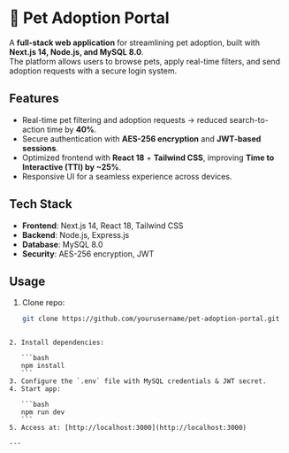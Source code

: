 # 🐾 Pet Adoption Portal

A **full-stack web application** for streamlining pet adoption, built with **Next.js 14, Node.js, and MySQL 8.0**.  
The platform allows users to browse pets, apply real-time filters, and send adoption requests with a secure login system.

## Features
- Real-time pet filtering and adoption requests → reduced search-to-action time by **40%**.
- Secure authentication with **AES-256 encryption** and **JWT-based sessions**.
- Optimized frontend with **React 18** + **Tailwind CSS**, improving **Time to Interactive (TTI) by ~25%**.
- Responsive UI for a seamless experience across devices.

## Tech Stack
- **Frontend**: Next.js 14, React 18, Tailwind CSS  
- **Backend**: Node.js, Express.js  
- **Database**: MySQL 8.0  
- **Security**: AES-256 encryption, JWT  

## Usage
1. Clone repo:  
   ```bash
   git clone https://github.com/yourusername/pet-adoption-portal.git
````

2. Install dependencies:

   ```bash
   npm install
   ```
3. Configure the `.env` file with MySQL credentials & JWT secret.
4. Start app:

   ```bash
   npm run dev
   ```
5. Access at: [http://localhost:3000](http://localhost:3000)

---
